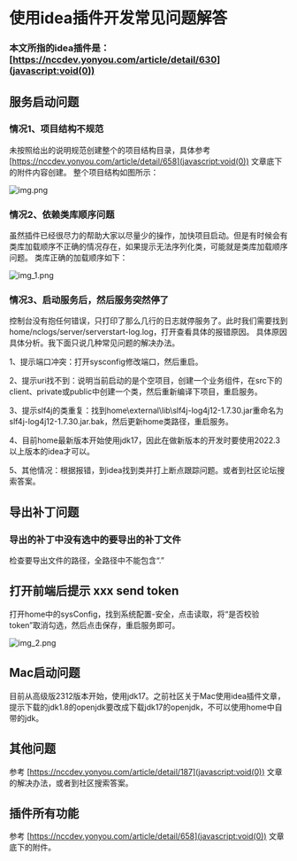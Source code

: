 # 使用idea插件开发常见问题解答

### 本文所指的idea插件是：[https://nccdev.yonyou.com/article/detail/630](javascript:void(0))

## 服务启动问题

### 情况1、项目结构不规范

未按照给出的说明规范创建整个的项目结构目录，具体参考 [https://nccdev.yonyou.com/article/detail/658](javascript:void(0)) 文章底下的附件内容创建。
整个项目结构如图所示：

![img.png](https://nccdev.yonyou.com/shareThumbnail?fid=862980571113328&width=1200&height=800&type=min)

### 情况2、依赖类库顺序问题

虽然插件已经很尽力的帮助大家以尽量少的操作，加快项目启动。但是有时候会有类库加载顺序不正确的情况存在，如果提示无法序列化类，可能就是类库加载顺序问题。
类库正确的加载顺序如下：

![img_1.png](https://nccdev.yonyou.com/shareThumbnail?fid=862980571113329&width=1200&height=800&type=min)

### 情况3、启动服务后，然后服务突然停了

控制台没有抱任何错误，只打印了那么几行的日志就停服务了。此时我们需要找到home/nclogs/server/serverstart-log.log，打开查看具体的报错原因。
具体原因具体分析。我下面只说几种常见问题的解决办法。

1、提示端口冲突：打开sysconfig修改端口，然后重启。

2、提示uri找不到：说明当前启动的是个空项目，创建一个业务组件，在src下的client、private或public中创建一个类，然后重新编译下项目，重启服务。

3、提示slf4j的类重复：找到home\external\lib\slf4j-log4j12-1.7.30.jar重命名为slf4j-log4j12-1.7.30.jar.bak，然后更新home类路径，重启服务。

4、目前home最新版本开始使用jdk17，因此在做新版本的开发时要使用2022.3以上版本的idea才可以。

5、其他情况：根据报错，到idea找到类并打上断点跟踪问题。或者到社区论坛搜索答案。

## 导出补丁问题

### 导出的补丁中没有选中的要导出的补丁文件

检查要导出文件的路径，全路径中不能包含“.”

## 打开前端后提示 xxx send token

打开home中的sysConfig，找到系统配置-安全，点击读取，将“是否校验token”取消勾选，然后点击保存，重启服务即可。

![img_2.png](https://nccdev.yonyou.com/shareThumbnail?fid=862980571113330&width=1200&height=800&type=min)

## Mac启动问题

目前从高级版2312版本开始，使用jdk17。之前社区关于Mac使用idea插件文章，提示下载的jdk1.8的openjdk要改成下载jdk17的openjdk，不可以使用home中自带的jdk。

## 其他问题

参考 [https://nccdev.yonyou.com/article/detail/187](javascript:void(0)) 文章的解决办法，或者到社区搜索答案。

## 插件所有功能

参考 [https://nccdev.yonyou.com/article/detail/658](javascript:void(0)) 文章底下的附件。
